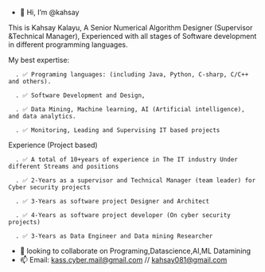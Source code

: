 - 👋 Hi, I’m @kahsay

This is Kahsay Kalayu, A Senior Numerical Algorithm Designer (Supervisor &Technical Manager), Experienced with all stages of Software development in different programming languages.

My best expertise:

      . ✅ Programing languages: (including Java, Python, C-sharp, C/C++ and others).

      . ✅ Software Development and Design,

      . ✅ Data Mining, Machine learning, AI (Artificial intelligence), and data analytics.

      . ✅ Monitoring, Leading and Supervising IT based projects


Experience (Project based)

      . ✅ A total of 10+years of experience in The IT industry Under different Streams and positions

      . ✅ 2-Years as a supervisor and Technical Manager (team leader) for Cyber security projects

      . ✅ 3-Years as software project Designer and Architect

      . ✅ 4-Years as software project developer (On cyber security projects)

      . ✅ 3-Years as Data Engineer and Data mining Researcher

- 💞️ looking to collaborate on Programing,Datascience,AI,ML Datamining
- 📫 Email: kass.cyber.mail@gmail.com // kahsay081@gmail.com

<!---
kahsay/kahsay is a ✨ special ✨ repository because its `README.md` (this file) appears on your GitHub profile.
You can click the Preview link to take a look at your changes.
--->
